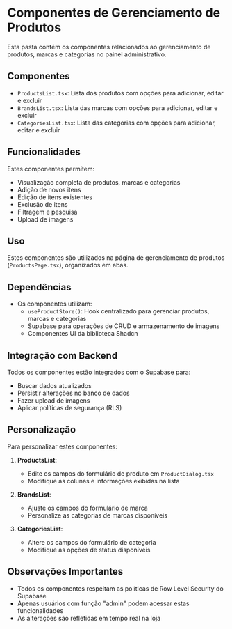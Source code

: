 
# Componentes de Gerenciamento de Produtos

Esta pasta contém os componentes relacionados ao gerenciamento de produtos, marcas e categorias no painel administrativo.

## Componentes

- `ProductsList.tsx`: Lista dos produtos com opções para adicionar, editar e excluir
- `BrandsList.tsx`: Lista das marcas com opções para adicionar, editar e excluir
- `CategoriesList.tsx`: Lista das categorias com opções para adicionar, editar e excluir

## Funcionalidades

Estes componentes permitem:
- Visualização completa de produtos, marcas e categorias
- Adição de novos itens
- Edição de itens existentes
- Exclusão de itens
- Filtragem e pesquisa
- Upload de imagens

## Uso

Estes componentes são utilizados na página de gerenciamento de produtos (`ProductsPage.tsx`), organizados em abas.

## Dependências

- Os componentes utilizam:
  - `useProductStore()`: Hook centralizado para gerenciar produtos, marcas e categorias
  - Supabase para operações de CRUD e armazenamento de imagens
  - Componentes UI da biblioteca Shadcn

## Integração com Backend

Todos os componentes estão integrados com o Supabase para:
- Buscar dados atualizados
- Persistir alterações no banco de dados
- Fazer upload de imagens
- Aplicar políticas de segurança (RLS)

## Personalização

Para personalizar estes componentes:

1. **ProductsList**: 
   - Edite os campos do formulário de produto em `ProductDialog.tsx`
   - Modifique as colunas e informações exibidas na lista

2. **BrandsList**: 
   - Ajuste os campos do formulário de marca
   - Personalize as categorias de marcas disponíveis

3. **CategoriesList**: 
   - Altere os campos do formulário de categoria
   - Modifique as opções de status disponíveis

## Observações Importantes

- Todos os componentes respeitam as políticas de Row Level Security do Supabase
- Apenas usuários com função "admin" podem acessar estas funcionalidades
- As alterações são refletidas em tempo real na loja

